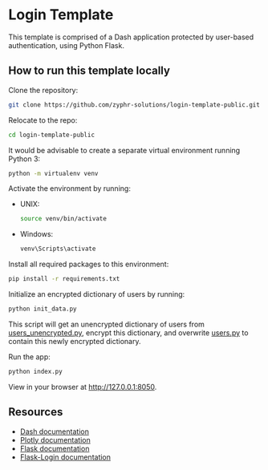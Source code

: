 # Login Template

This template is comprised of a Dash application protected by user-based authentication, using Python Flask. 

## How to run this template locally

Clone the repository:

```bash
git clone https://github.com/zyphr-solutions/login-template-public.git
```

Relocate to the repo:

```bash
cd login-template-public
```

It would be advisable to create a separate virtual environment running Python 3:

```bash
python -m virtualenv venv
```

Activate the environment by running:

* UNIX: 
    ```bash
    source venv/bin/activate
    ```

* Windows:
    ```bash
    venv\Scripts\activate
    ```

Install all required packages to this environment:

```bash
pip install -r requirements.txt
```

Initialize an encrypted dictionary of users by running:

```bash
python init_data.py
```

This script will get an unencrypted dictionary of users from [users_unencrypted.py](app/data/users_unencrypted.py), encrypt this dictionary, and overwrite [users.py](app/data/users.py) to contain this newly encrypted dictionary.

Run the app:

```bash
python index.py
```

View in your browser at http://127.0.0.1:8050.

## Resources

* [Dash documentation](https://dash.plotly.com/)
* [Plotly documentation](https://plotly.com/python/)
* [Flask documentation](https://flask.palletsprojects.com/en/1.1.x/)
* [Flask-Login documentation](https://flask-login.readthedocs.io/en/latest/)